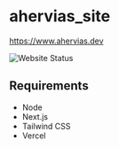 # ahervias_site
https://www.ahervias.dev

![Website Status](https://img.shields.io/website?down_color=red&down_message=down&up_color=g&up_message=up&url=https%3A%2F%2Fwww.ahervias.dev)

## Requirements
* Node
* Next.js
* Tailwind CSS
* Vercel
